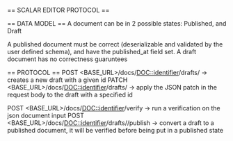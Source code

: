 == SCALAR EDITOR PROTOCOL ==

== DATA MODEL ==
A document can be in 2 possible states: Published, and Draft

A published document must be correct (deserializable and validated by the user defined schema), and have the published_at field set. A draft document has no correctness guaruntees


== PROTOCOL ==
POST <BASE_URL>/docs/<DOC::identifier>/drafts/<ID> -> creates a new draft with a given id
PATCH <BASE_URL>/docs/<DOC::identifier>/drafts/<ID> -> apply the JSON patch in the request body to the draft with a specified id

POST <BASE_URL>/docs/<DOC::identifier>/verify -> run a verification on the json document input
POST <BASE_URL>/docs/<DOC::identifier>/drafts/<ID>/publish -> convert a draft to a published document, it will be verified before being put in a published state
